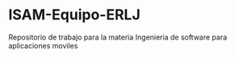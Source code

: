 # ISAM-Equipo-ERLJ
Repositorio de trabajo para la materia Ingenieria de software para aplicaciones moviles 
